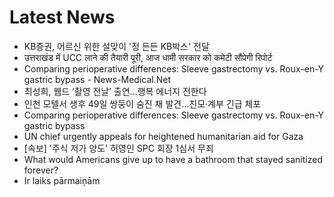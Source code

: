 # Latest News
-  KB증권, 어르신 위한 설맞이 '정 든든 KB박스' 전달
-  उत्तराखंड में UCC लाने की तैयारी पूरी, आज धामी सरकार को कमेटी सौंपेगी रिपोर्ट
-  Comparing perioperative differences: Sleeve gastrectomy vs. Roux-en-Y gastric bypass - News-Medical.Net
-  최성희, 웹드 ‘촬영 전날’ 출연…행복 에너지 전한다
-  인천 모텔서 생후 49일 쌍둥이 숨진 채 발견…친모·계부 긴급 체포
-  Comparing perioperative differences: Sleeve gastrectomy vs. Roux-en-Y gastric bypass
-  UN chief urgently appeals for heightened humanitarian aid for Gaza
-  [속보] '주식 저가 양도' 허영인 SPC 회장 1심서 무죄
-  What would Americans give up to have a bathroom that stayed sanitized forever?
-  Ir laiks pārmaiņām
